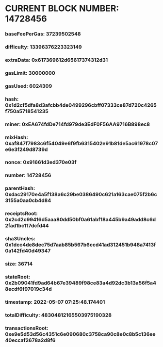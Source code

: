 # CURRENT BLOCK NUMBER: 14728456

### baseFeePerGas: 37239502548
### difficulty: 13396376223323149
### extraData: 0x617369612d65617374312d31
### gasLimit: 30000000
### gasUsed: 6024309
### hash: 0x1d2cf5dfa8d3afcbb4de0499296cbff07333ce87d720c4265f750a5718541235
### miner: 0xEA674fdDe714fd979de3EdF0F56AA9716B898ec8
### mixHash: 0xaf847f7983c6f54049e6f9fb6315402e91b81de5ac61978c07e6e3f249d8739d
### nonce: 0x91661d3ed370e03f
### number: 14728456
### parentHash: 0xdac29170e4a5f138a6c29be0386490c621a163cae075f2b6c3155a0aa0cb4d84
### receiptsRoot: 0x2cd2c99416d5aaa80dd50bf0a61abf18a445b9a49add8c6d2fad1bc117dcfd44
### sha3Uncles: 0x1dcc4de8dec75d7aab85b567b6ccd41ad312451b948a7413f0a142fd40d49347
### size: 36714
### stateRoot: 0x2b09041fd9ad64b67e39489f98ce83a4d92dc3b13a56f5a48ecdf6f97019c34d
### timestamp: 2022-05-07 07:25:48.174401
### totalDifficulty: 48304812165503975190328
### transactionsRoot: 0xe9e5d53d56c4351c6e090680c3758ca90c8e0c8b5c136ee40eccaf2678a2d8f6
